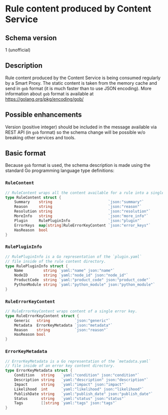 # Rule content produced by Content Service

## Schema version

1 (unofficial)

## Description

Rule content produced by the Content Service is being consumed regularly by a
Smart Proxy. The static content is taken from the memory cache and send in
`gob` format (it is much faster than to use JSON encoding). More information
about `gob` format is available at https://golang.org/pkg/encoding/gob/

## Possible enhancements

Version (positive integer) should be included in the message available via REST
API (in `gob` format) so the schema change will be possible w/o breaking other
services and tools.

## Basic format

Because `gob` format is used, the schema description is made using the standard
Go programming language type definitions:

### `RuleContent`

```go
// RuleContent wraps all the content available for a rule into a single structure.
type RuleContent struct {
	Summary    string                         `json:"summary"`
	Reason     string                         `json:"reason"`
	Resolution string                         `json:"resolution"`
	MoreInfo   string                         `json:"more_info"`
	Plugin     RulePluginInfo                 `json:"plugin"`
	ErrorKeys  map[string]RuleErrorKeyContent `json:"error_keys"`
	HasReason  bool
}
```

### `RulePluginInfo`

```go
// RulePluginInfo is a Go representation of the `plugin.yaml`
// file inside of the rule content directory.
type RulePluginInfo struct {
	Name         string `yaml:"name" json:"name"`
	NodeID       string `yaml:"node_id" json:"node_id"`
	ProductCode  string `yaml:"product_code" json:"product_code"`
	PythonModule string `yaml:"python_module" json:"python_module"`
}
```

### `RuleErrorKeyContent`

```go
// RuleErrorKeyContent wraps content of a single error key.
type RuleErrorKeyContent struct {
	Generic   string           `json:"generic"`
	Metadata  ErrorKeyMetadata `json:"metadata"`
	Reason    string           `json:"reason"`
	HasReason bool
}
```

### `ErrorKeyMetadata`

```go
// ErrorKeyMetadata is a Go representation of the `metadata.yaml`
// file inside of an error key content directory.
type ErrorKeyMetadata struct {
	Condition   string   `yaml:"condition" json:"condition"`
	Description string   `yaml:"description" json:"description"`
	Impact      string   `yaml:"impact" json:"impact"`
	Likelihood  int      `yaml:"likelihood" json:"likelihood"`
	PublishDate string   `yaml:"publish_date" json:"publish_date"`
	Status      string   `yaml:"status" json:"status"`
	Tags        []string `yaml:"tags" json:"tags"`
}
```
